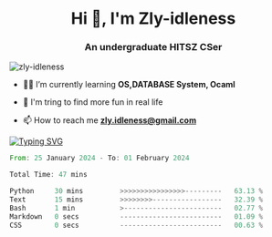 <h1 align="center">Hi 👋, I'm Zly-idleness</h1>

<h3 align="center">An undergraduate HITSZ CSer</h3>

<p align="left"> <img src="https://komarev.com/ghpvc/?username=zly-idleness&label=Profile%20views&color=0e75b6&style=flat" alt="zly-idleness" /> </p>


- 👨‍💻 I’m currently learning **OS,DATABASE System, Ocaml**

- 🌱 I'm tring to find more fun in real life

- 📫 How to reach me **zly.idleness@gmail.com**



[![Typing SVG](https://readme-typing-svg.herokuapp.com?font=Fira+Code&pause=1000&width=435&lines=I+Maybe+Slow)](https://git.io/typing-svg)


<!--START_SECTION:waka-->

```rust
From: 25 January 2024 - To: 01 February 2024

Total Time: 47 mins

Python     30 mins         >>>>>>>>>>>>>>>>---------   63.13 %
Text       15 mins         >>>>>>>>-----------------   32.39 %
Bash       1 min           >------------------------   02.77 %
Markdown   0 secs          -------------------------   01.09 %
CSS        0 secs          -------------------------   00.63 %
```

<!--END_SECTION:waka-->


